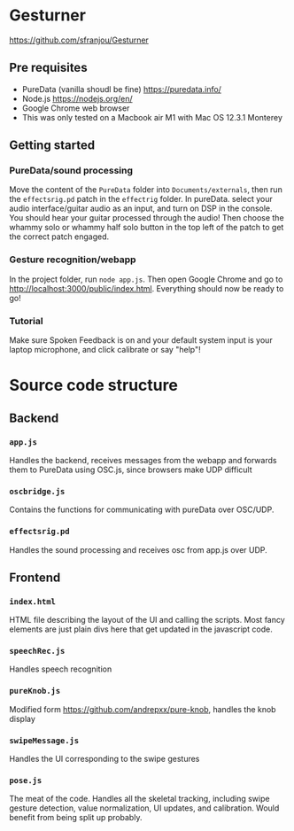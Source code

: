 # Gesturner

<https://github.com/sfranjou/Gesturner>

## Pre requisites

- PureData (vanilla shoudl be fine) <https://puredata.info/>
- Node.js <https://nodejs.org/en/>
- Google Chrome web browser
- This was only tested on a Macbook air M1 with Mac OS 12.3.1 Monterey

## Getting started

### PureData/sound processing

Move the content of the `PureData` folder into `Documents/externals`, then run the `effectsrig.pd` patch in the `effectrig` folder. In pureData. select your audio interface/guitar audio as an input, and turn on DSP in the console. You should hear your guitar processed through the audio! Then choose the whammy solo or whammy half solo button in the top left of the patch to get the correct patch engaged.

### Gesture recognition/webapp

In the project folder, run `node app.js`. Then open Google Chrome and go to <http://localhost:3000/public/index.html>. Everything should now be ready to go!

### Tutorial

Make sure Spoken Feedback is on and your default system input is your laptop microphone, and click calibrate or say "help"!

# Source code structure

## Backend

### `app.js`

Handles the backend, receives messages from the webapp and forwards them to PureData using OSC.js, since browsers make UDP difficult

### `oscbridge.js`

Contains the functions for communicating with pureData over OSC/UDP.

### `effectsrig.pd`

Handles the sound processing and receives osc from app.js over UDP.

## Frontend

### `index.html`

HTML file describing the layout of the UI and calling the scripts. Most fancy elements are just plain divs here that get updated in the javascript code.

### `speechRec.js`

Handles speech recognition

### `pureKnob.js`

Modified form <https://github.com/andrepxx/pure-knob>, handles the knob display

### `swipeMessage.js`

Handles the UI corresponding to the swipe gestures

### `pose.js`

The meat of the code. Handles all the skeletal tracking, including swipe gesture detection, value normalization, UI updates, and calibration. Would benefit from being split up probably.
